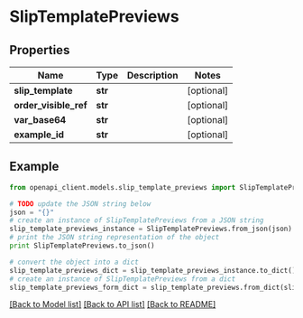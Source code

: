 # SlipTemplatePreviews


## Properties
Name | Type | Description | Notes
------------ | ------------- | ------------- | -------------
**slip_template** | **str** |  | [optional] 
**order_visible_ref** | **str** |  | [optional] 
**var_base64** | **str** |  | [optional] 
**example_id** | **str** |  | [optional] 

## Example

```python
from openapi_client.models.slip_template_previews import SlipTemplatePreviews

# TODO update the JSON string below
json = "{}"
# create an instance of SlipTemplatePreviews from a JSON string
slip_template_previews_instance = SlipTemplatePreviews.from_json(json)
# print the JSON string representation of the object
print SlipTemplatePreviews.to_json()

# convert the object into a dict
slip_template_previews_dict = slip_template_previews_instance.to_dict()
# create an instance of SlipTemplatePreviews from a dict
slip_template_previews_form_dict = slip_template_previews.from_dict(slip_template_previews_dict)
```
[[Back to Model list]](../README.md#documentation-for-models) [[Back to API list]](../README.md#documentation-for-api-endpoints) [[Back to README]](../README.md)


